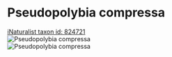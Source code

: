 
Pseudopolybia compressa
=======================
  
[iNaturalist taxon id: 824721](https://www.inaturalist.org/taxa/824721)  
![Pseudopolybia compressa](https://inaturalist-open-data.s3.amazonaws.com/photos/29750488/medium.jpg)  
![Pseudopolybia compressa](https://inaturalist-open-data.s3.amazonaws.com/photos/33394427/medium.jpg)